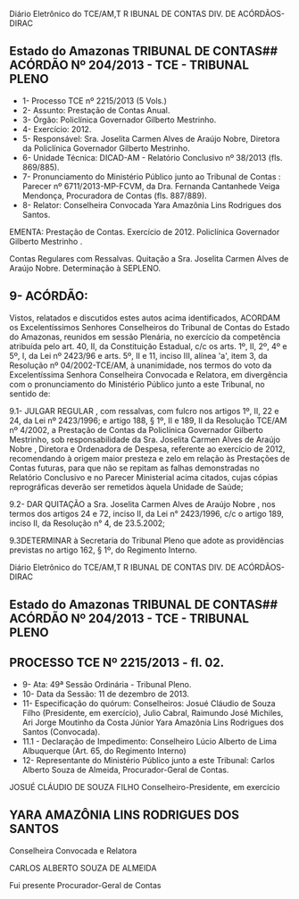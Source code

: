 Diário Eletrônico do TCE/AM,T R IBUNAL DE CONTAS DIV. DE ACÓRDÃOS-DIRAC

## Estado do Amazonas TRIBUNAL DE CONTAS## ACÓRDÃO Nº 204/2013 - TCE - TRIBUNAL PLENO

- 1- Processo TCE nº 2215/2013 (5 Vols.)
- 2- Assunto: Prestação de Contas Anual.
- 3- Órgão: Policlínica Governador Gilberto Mestrinho.
- 4- Exercício: 2012.
- 5-  Responsável: Sra.  Joselita  Carmen  Alves  de  Araújo  Nobre,  Diretora  da  Policlínica Governador Gilberto Mestrinho.
- 6- Unidade Técnica: DICAD-AM - Relatório Conclusivo nº 38/2013 (fls. 869/885).
- 7-  Pronunciamento  do  Ministério  Público  junto  ao  Tribunal  de  Contas :  Parecer  nº 6711/2013-MP-FCVM,  da  Dra.  Fernanda  Cantanhede  Veiga  Mendonça,  Procuradora  de Contas (fls. 887/889).
- 8- Relator: Conselheira Convocada Yara Amazônia Lins Rodrigues dos Santos.

EMENTA: Prestação de Contas. Exercício de 2012. Policlínica Governador Gilberto Mestrinho .

Contas Regulares com Ressalvas. Quitação a Sra. Joselita Carmen Alves de Araújo Nobre. Determinação à SEPLENO.

## 9- ACÓRDÃO:

Vistos, relatados e discutidos estes autos acima identificados,  ACORDAM os Excelentíssimos  Senhores  Conselheiros do Tribunal de Contas do Estado do Amazonas, reunidos em sessão Plenária, no exercício da competência atribuída pelo  art. 40, II, da Constituição Estadual, c/c os arts. 1º, II, 2º, 4º e 5º, I, da Lei nº 2423/96 e arts. 5º, II  e  11,  inciso  III,  alínea  'a',  item  3,  da  Resolução  nº  04/2002-TCE/AM, à unanimidade, nos  termos  do  voto  da  Excelentíssima  Senhora Conselheira  Convocada  e  Relatora,  em divergência com o pronunciamento do Ministério Público junto a este Tribunal, no sentido de:

9.1- JULGAR REGULAR , com ressalvas, com fulcro nos artigos 1º, II, 22 e 24, da Lei nº 2423/1996; e artigo 188, § 1º, II e 189, II da Resolução TCE/AM nº 4/2002, a Prestação de Contas da Policlínica Governador Gilberto  Mestrinho, sob responsabilidade da Sra. Joselita Carmen  Alves de Araújo Nobre ,  Diretora e Ordenadora de Despesa, referente ao exercício de 2012, recomendando à origem maior presteza e zelo em relação às  Prestações  de  Contas  futuras,  para  que  não  se  repitam  as  falhas  demonstradas  no Relatório  Conclusivo  e  no  Parecer  Ministerial  acima  citados,  cujas  cópias  reprográficas deverão ser remetidos àquela Unidade de Saúde;

9.2- DAR QUITAÇÃO a Sra. Joselita Carmen Alves de Araújo Nobre , nos termos dos artigos 24 e 72, inciso II, da Lei n° 2423/1996, c/c o artigo 189, inciso II,  da Resolução n° 4, de 23.5.2002;

9.3DETERMINAR à Secretaria do Tribunal Pleno que adote as providências previstas no artigo 162, § 1º, do Regimento Interno.

Diário Eletrônico do TCE/AM,T R IBUNAL DE CONTAS DIV. DE ACÓRDÃOS-DIRAC

## Estado do Amazonas TRIBUNAL DE CONTAS## ACÓRDÃO Nº 204/2013 - TCE - TRIBUNAL PLENO

## PROCESSO TCE Nº 2215/2013 - fl. 02.

- 9- Ata: 49ª Sessão Ordinária - Tribunal Pleno.
- 10- Data da Sessão: 11 de dezembro de 2013.
- 11- Especificação do quórum: Conselheiros: Josué Cláudio de Souza Filho (Presidente, em exercício), Julio Cabral, Raimundo José Michiles, Ari Jorge Moutinho da Costa Júnior Yara Amazônia Lins Rodrigues dos Santos (Convocada).
- 11.1 - Declaração de Impedimento: Conselheiro Lúcio Alberto de Lima Albuquerque (Art. 65, do Regimento Interno)
- 12- Representante do Ministério Público junto a este Tribunal: Carlos Alberto Souza de Almeida, Procurador-Geral de Contas.

JOSUÉ CLÁUDIO DE SOUZA FILHO Conselheiro-Presidente, em exercício

## YARA AMAZÔNIA LINS RODRIGUES DOS SANTOS

Conselheira Convocada e Relatora

CARLOS ALBERTO SOUZA DE ALMEIDA

Fui presente Procurador-Geral de Contas